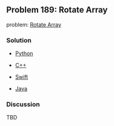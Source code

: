 ## Problem 189: Rotate Array

problem: [Rotate Array](https://leetcode.com/problems/rotate-array/)

### Solution

- [Python](../python/problem189.py)

- [C++](../cpp/problem189.cpp)

- [Swift](../swift/problem189.swift)

- [Java](../java/problem189.java)

### Discussion

TBD

